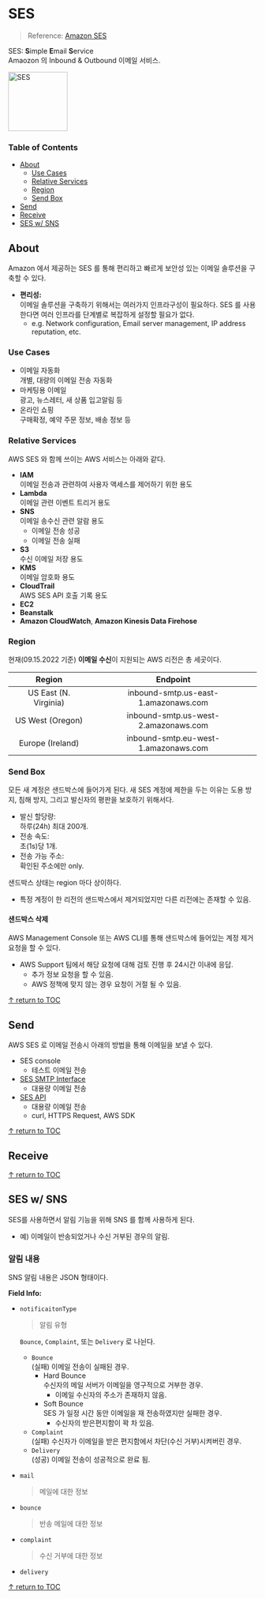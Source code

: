 # SES
> Reference: [Amazon SES](https://aws.amazon.com/ses/)

SES: **S**imple **E**mail **S**ervice  
Amaozon 의 Inbound & Outbound 이메일 서비스.

<img width="120" alt="SES" src="https://user-images.githubusercontent.com/48475824/190214158-8a49c8a5-109a-4b19-a365-4c5327a066c8.png"> 


### Table of Contents
- [About](#about)
  - [Use Cases](#use-cases)
  - [Relative Services](#relative-services)
  - [Region](#region)
  - [Send Box](#send-box)
- [Send](#send)
- [Receive](#receive)
- [SES w/ SNS](#ses-w-sns)

## About
Amazon 에서 제공하는 SES 를 통해 편리하고 빠르게 보안성 있는 이메일 솔루션을 구축할 수 있다.
- **편리성:**  
  이메일 솔루션을 구축하기 위해서는 여러가지 인프라구성이 필요하다. SES 를 사용한다면 여러 인프라를 단계별로 복잡하게 설정할 필요가 없다.
  - e.g. Network configuration, Email server management, IP address reputation, etc.

### Use Cases
- 이메일 자동화  
  개별, 대량의 이메일 전송 자동화
- 마케팅용 이메일  
  광고, 뉴스레터, 새 상품 입고알림 등
- 온라인 쇼핑  
  구매확정, 예약 주문 정보, 배송 정보 등

### Relative Services
AWS SES 와 함께 쓰이는 AWS 서비스는 아래와 같다.  
- **IAM**  
  이메일 전송과 관련하여 사용자 액세스를 제어하기 위한 용도
- **Lambda**  
  이메일 관련 이벤트 트리거 용도
- **SNS**  
  이메일 송수신 관련 알람 용도  
  - 이메일 전송 성공
  - 이메일 전송 실패
- **S3**  
  수신 이메일 저장 용도
- **KMS**  
  이메일 암호화 용도  
- **CloudTrail**  
  AWS SES API 호출 기록 용도
- **EC2**
- **Beanstalk**
- **Amazon CloudWatch**, **Amazon Kinesis Data Firehose**

### Region
현재(09.15.2022 기준) **이메일 수신**이 지원되는 AWS 리전은 총 세곳이다.

|Region| Endpoint |
|:---:|:---:|
|US East (N. Virginia)|inbound-smtp.us-east-1.amazonaws.com|
|US West (Oregon)|inbound-smtp.us-west-2.amazonaws.com|
|Europe (Ireland)|inbound-smtp.eu-west-1.amazonaws.com|

### Send Box
모든 새 계정은 샌드박스에 들어가게 된다. 새 SES 계정에 제한을 두는 이유는 도용 방지, 침해 방지, 그리고 발신자의 평판을 보호하기 위해서다.
- 발신 할당량:  
  하루(24h) 최대 200개.
- 전송 속도:  
  초(1s)당 1개.
- 전송 가능 주소:  
  확인된 주소에만 only.

샌드박스 상태는 region 마다 상이하다.
- 특정 계정이 한 리전의 샌드박스에서 제거되었지만 다른 리전에는 존재할 수 있음.

#### 샌드박스 삭제
AWS Management Console 또는 AWS CLI를 통해 샌드박스에 들어있는 계정 제거 요청을 할 수 있다.
- AWS Support 팀에서 해당 요청에 대해 검토 진행 후 24시간 이내에 응답.
  - 추가 정보 요청을 할 수 있음.
  - AWS 정책에 맞지 않는 경우 요청이 거절 될 수 있음.

[↑ return to TOC](#table-of-contents)

## Send
AWS SES 로 이메일 전송시 아래의 방법을 통해 이메일을 보낼 수 있다.
- SES console
  - 테스트 이메일 전송
- [SES SMTP Interface](https://docs.aws.amazon.com/ko_kr/ses/latest/dg/send-email-smtp.html)
  - 대용량 이메일 전송
- [SES API](https://docs.aws.amazon.com/ko_kr/ses/latest/dg/send-email-api.html)
  - 대용량 이메일 전송
  - curl, HTTPS Request, AWS SDK


[↑ return to TOC](#table-of-contents)

## Receive

[↑ return to TOC](#table-of-contents)

## SES w/ SNS
SES를 사용하면서 알림 기능을 위해 SNS 를 함께 사용하게 된다.  
- 예) 이메일이 반송되었거나 수신 거부된 경우의 알림.

### 알림 내용
SNS 알림 내용은 JSON 형태이다.

**Field Info:**  
- `notificaitonType`
  > 알림 유형
  
  `Bounce`, `Complaint`, 또는 `Delivery` 로 나뉜다.
  - `Bounce`  
    (실패) 이메일 전송이 실패된 경우.
    - Hard Bounce  
      수신자의 메일 서버가 이메일을 영구적으로 거부한 경우.
      - 이메일 수신자의 주소가 존재하지 않음.
    - Soft Bounce  
      SES 가 일정 시간 동안 이메일을 재 전송하였지만 실패한 경우.  
      - 수신자의 받은편지함이 꽉 차 있음.
  - `Complaint`  
    (실패) 수신자가 이메일을 받은 편지함에서 차단(수신 거부)시켜버린 경우.
  - `Delivery`  
    (성공) 이메일 전송이 성공적으로 완료 됨.

- `mail`  
  > 메일에 대한 정보
- `bounce`  
  > 반송 메일에 대한 정보
- `complaint`
  >  수신 거부에 대한 정보
- `delivery`  

[↑ return to TOC](#table-of-contents)
